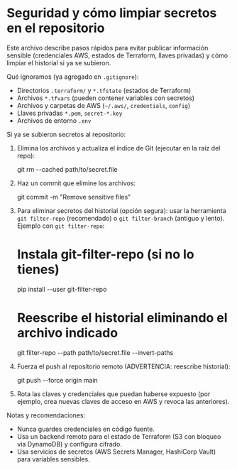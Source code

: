# Seguridad y cómo limpiar secretos en el repositorio

Este archivo describe pasos rápidos para evitar publicar información sensible (credenciales AWS, estados de Terraform, llaves privadas) y cómo limpiar el historial si ya se subieron.

Qué ignoramos (ya agregado en `.gitignore`):

- Directorios `.terraform/` y `*.tfstate` (estados de Terraform)
- Archivos `*.tfvars` (pueden contener variables con secretos)
- Archivos y carpetas de AWS (`~/.aws/`, `credentials`, `config`)
- Llaves privadas `*.pem`, `secret-*.key`
- Archivos de entorno `.env`

Si ya se subieron secretos al repositorio:

1) Elimina los archivos y actualiza el índice de Git (ejecutar en la raíz del repo):

   git rm --cached path/to/secret.file

2) Haz un commit que elimine los archivos:

   git commit -m "Remove sensitive files"

3) Para eliminar secretos del historial (opción segura): usar la herramienta `git filter-repo` (recomendado) o `git filter-branch` (antiguo y lento). Ejemplo con `git filter-repo`:

   # Instala git-filter-repo (si no lo tienes)
   pip install --user git-filter-repo

   # Reescribe el historial eliminando el archivo indicado
   git filter-repo --path path/to/secret.file --invert-paths

4) Fuerza el push al repositorio remoto (ADVERTENCIA: reescribe historial):

   git push --force origin main

5) Rota las claves y credenciales que puedan haberse expuesto (por ejemplo, crea nuevas claves de acceso en AWS y revoca las anteriores).

Notas y recomendaciones:

- Nunca guardes credenciales en código fuente.
- Usa un backend remoto para el estado de Terraform (S3 con bloqueo via DynamoDB) y configura cifrado.
- Usa servicios de secretos (AWS Secrets Manager, HashiCorp Vault) para variables sensibles.

